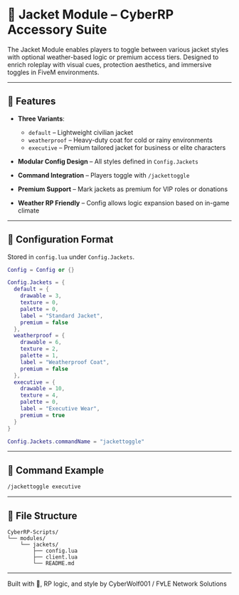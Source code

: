 # 🧥 Jacket Module – CyberRP Accessory Suite

The Jacket Module enables players to toggle between various jacket styles with optional weather-based logic or premium access tiers. Designed to enrich roleplay with visual cues, protection aesthetics, and immersive toggles in FiveM environments.

---

## 🔧 Features

- **Three Variants**:  
  - `default` – Lightweight civilian jacket  
  - `weatherproof` – Heavy-duty coat for cold or rainy environments  
  - `executive` – Premium tailored jacket for business or elite characters  

- **Modular Config Design** – All styles defined in `Config.Jackets`  
- **Command Integration** – Players toggle with `/jackettoggle`  
- **Premium Support** – Mark jackets as premium for VIP roles or donations  
- **Weather RP Friendly** – Config allows logic expansion based on in-game climate  

---

## 🧩 Configuration Format

Stored in `config.lua` under `Config.Jackets`.

```lua
Config = Config or {}

Config.Jackets = {
  default = {
    drawable = 3,
    texture = 0,
    palette = 0,
    label = "Standard Jacket",
    premium = false
  },
  weatherproof = {
    drawable = 6,
    texture = 2,
    palette = 1,
    label = "Weatherproof Coat",
    premium = false
  },
  executive = {
    drawable = 10,
    texture = 4,
    palette = 0,
    label = "Executive Wear",
    premium = true
  }
}

Config.Jackets.commandName = "jackettoggle"
```

---

## 💬 Command Example

```bash
/jackettoggle executive
```

---

## 📁 File Structure

```
CyberRP-Scripts/
└── modules/
    └── jackets/
        ├── config.lua
        ├── client.lua
        └── README.md
```

---

Built with 🧠, RP logic, and style by CyberWolf001 / FⱯLE Network Solutions
